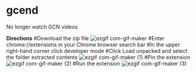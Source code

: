 # gcend
No longer watch GCN videos

**Directions**
#Download the zip file
![ezgif com-gif-maker](https://user-images.githubusercontent.com/25407635/190865512-6540a769-d4cc-459f-b93b-98416089e091.gif)
#Enter chrome://extensions in your Chrome browser search bar
#In the upper right-hand corner click developer mode
#Click Load unpacked and select the folder extracted contents
![ezgif com-gif-maker (1)](https://user-images.githubusercontent.com/25407635/190865686-e7621fc1-9145-45d3-8db3-b20c39b35599.gif)
#Pin the extension
![ezgif com-gif-maker (2)](https://user-images.githubusercontent.com/25407635/190865762-342e3f22-fc90-45fd-89f7-f4bbfb39da5b.gif)
#Run the extension
![ezgif com-gif-maker (3)](https://user-images.githubusercontent.com/25407635/190865784-c81ca3b8-b2eb-4967-bfc9-119f3de05900.gif)
